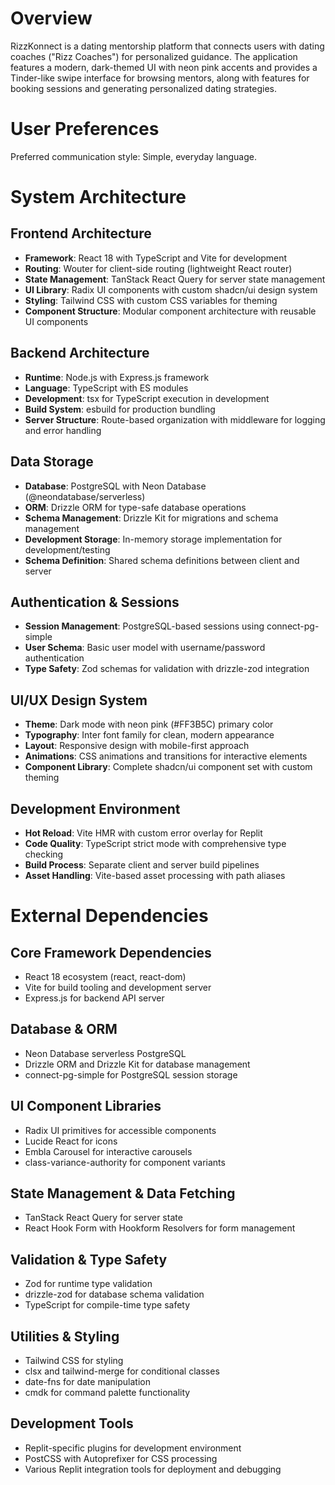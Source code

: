 # Overview

RizzKonnect is a dating mentorship platform that connects users with dating coaches ("Rizz Coaches") for personalized guidance. The application features a modern, dark-themed UI with neon pink accents and provides a Tinder-like swipe interface for browsing mentors, along with features for booking sessions and generating personalized dating strategies.

# User Preferences

Preferred communication style: Simple, everyday language.

# System Architecture

## Frontend Architecture
- **Framework**: React 18 with TypeScript and Vite for development
- **Routing**: Wouter for client-side routing (lightweight React router)
- **State Management**: TanStack React Query for server state management
- **UI Library**: Radix UI components with custom shadcn/ui design system
- **Styling**: Tailwind CSS with custom CSS variables for theming
- **Component Structure**: Modular component architecture with reusable UI components

## Backend Architecture
- **Runtime**: Node.js with Express.js framework
- **Language**: TypeScript with ES modules
- **Development**: tsx for TypeScript execution in development
- **Build System**: esbuild for production bundling
- **Server Structure**: Route-based organization with middleware for logging and error handling

## Data Storage
- **Database**: PostgreSQL with Neon Database (@neondatabase/serverless)
- **ORM**: Drizzle ORM for type-safe database operations
- **Schema Management**: Drizzle Kit for migrations and schema management
- **Development Storage**: In-memory storage implementation for development/testing
- **Schema Definition**: Shared schema definitions between client and server

## Authentication & Sessions
- **Session Management**: PostgreSQL-based sessions using connect-pg-simple
- **User Schema**: Basic user model with username/password authentication
- **Type Safety**: Zod schemas for validation with drizzle-zod integration

## UI/UX Design System
- **Theme**: Dark mode with neon pink (#FF3B5C) primary color
- **Typography**: Inter font family for clean, modern appearance
- **Layout**: Responsive design with mobile-first approach
- **Animations**: CSS animations and transitions for interactive elements
- **Component Library**: Complete shadcn/ui component set with custom theming

## Development Environment
- **Hot Reload**: Vite HMR with custom error overlay for Replit
- **Code Quality**: TypeScript strict mode with comprehensive type checking
- **Build Process**: Separate client and server build pipelines
- **Asset Handling**: Vite-based asset processing with path aliases

# External Dependencies

## Core Framework Dependencies
- React 18 ecosystem (react, react-dom)
- Vite for build tooling and development server
- Express.js for backend API server

## Database & ORM
- Neon Database serverless PostgreSQL
- Drizzle ORM and Drizzle Kit for database management
- connect-pg-simple for PostgreSQL session storage

## UI Component Libraries
- Radix UI primitives for accessible components
- Lucide React for icons
- Embla Carousel for interactive carousels
- class-variance-authority for component variants

## State Management & Data Fetching
- TanStack React Query for server state
- React Hook Form with Hookform Resolvers for form management

## Validation & Type Safety
- Zod for runtime type validation
- drizzle-zod for database schema validation
- TypeScript for compile-time type safety

## Utilities & Styling
- Tailwind CSS for styling
- clsx and tailwind-merge for conditional classes
- date-fns for date manipulation
- cmdk for command palette functionality

## Development Tools
- Replit-specific plugins for development environment
- PostCSS with Autoprefixer for CSS processing
- Various Replit integration tools for deployment and debugging
